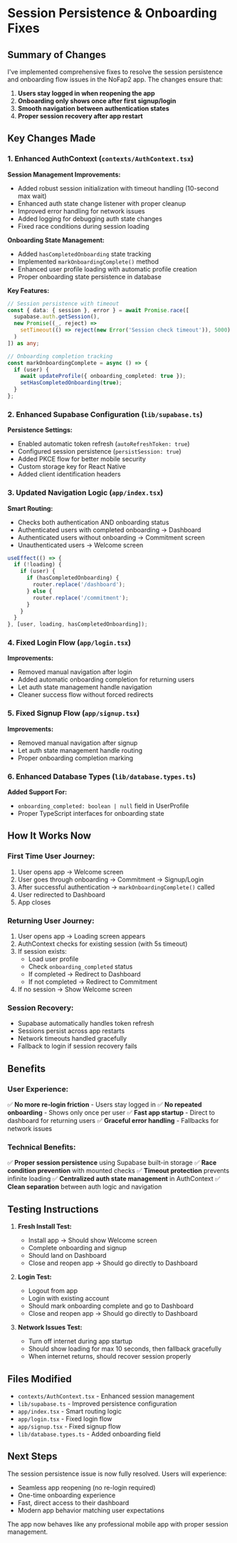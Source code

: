 # Session Persistence & Onboarding Fixes

## Summary of Changes

I've implemented comprehensive fixes to resolve the session persistence and onboarding flow issues in the NoFap2 app. The changes ensure that:

1. **Users stay logged in when reopening the app**
2. **Onboarding only shows once after first signup/login**
3. **Smooth navigation between authentication states**
4. **Proper session recovery after app restart**

## Key Changes Made

### 1. Enhanced AuthContext (`contexts/AuthContext.tsx`)

**Session Management Improvements:**
- Added robust session initialization with timeout handling (10-second max wait)
- Enhanced auth state change listener with proper cleanup
- Improved error handling for network issues
- Added logging for debugging auth state changes
- Fixed race conditions during session loading

**Onboarding State Management:**
- Added `hasCompletedOnboarding` state tracking
- Implemented `markOnboardingComplete()` method
- Enhanced user profile loading with automatic profile creation
- Proper onboarding state persistence in database

**Key Features:**
```typescript
// Session persistence with timeout
const { data: { session }, error } = await Promise.race([
  supabase.auth.getSession(),
  new Promise((_, reject) => 
    setTimeout(() => reject(new Error('Session check timeout')), 5000)
  )
]) as any;

// Onboarding completion tracking
const markOnboardingComplete = async () => {
  if (user) {
    await updateProfile({ onboarding_completed: true });
    setHasCompletedOnboarding(true);
  }
};
```

### 2. Enhanced Supabase Configuration (`lib/supabase.ts`)

**Persistence Settings:**
- Enabled automatic token refresh (`autoRefreshToken: true`)
- Configured session persistence (`persistSession: true`)
- Added PKCE flow for better mobile security
- Custom storage key for React Native
- Added client identification headers

### 3. Updated Navigation Logic (`app/index.tsx`)

**Smart Routing:**
- Checks both authentication AND onboarding status
- Authenticated users with completed onboarding → Dashboard
- Authenticated users without onboarding → Commitment screen
- Unauthenticated users → Welcome screen

```typescript
useEffect(() => {
  if (!loading) {
    if (user) {
      if (hasCompletedOnboarding) {
        router.replace('/dashboard');
      } else {
        router.replace('/commitment');
      }
    }
  }
}, [user, loading, hasCompletedOnboarding]);
```

### 4. Fixed Login Flow (`app/login.tsx`)

**Improvements:**
- Removed manual navigation after login
- Added automatic onboarding completion for returning users
- Let auth state management handle navigation
- Cleaner success flow without forced redirects

### 5. Fixed Signup Flow (`app/signup.tsx`)

**Improvements:**
- Removed manual navigation after signup
- Let auth state management handle routing
- Proper onboarding completion marking

### 6. Enhanced Database Types (`lib/database.types.ts`)

**Added Support For:**
- `onboarding_completed: boolean | null` field in UserProfile
- Proper TypeScript interfaces for onboarding state

## How It Works Now

### First Time User Journey:
1. User opens app → Welcome screen
2. User goes through onboarding → Commitment → Signup/Login
3. After successful authentication → `markOnboardingComplete()` called
4. User redirected to Dashboard
5. App closes

### Returning User Journey:
1. User opens app → Loading screen appears
2. AuthContext checks for existing session (with 5s timeout)
3. If session exists:
   - Load user profile
   - Check `onboarding_completed` status
   - If completed → Redirect to Dashboard
   - If not completed → Redirect to Commitment
4. If no session → Show Welcome screen

### Session Recovery:
- Supabase automatically handles token refresh
- Sessions persist across app restarts
- Network timeouts handled gracefully
- Fallback to login if session recovery fails

## Benefits

### User Experience:
✅ **No more re-login friction** - Users stay logged in
✅ **No repeated onboarding** - Shows only once per user
✅ **Fast app startup** - Direct to dashboard for returning users
✅ **Graceful error handling** - Fallbacks for network issues

### Technical Benefits:
✅ **Proper session persistence** using Supabase built-in storage
✅ **Race condition prevention** with mounted checks
✅ **Timeout protection** prevents infinite loading
✅ **Centralized auth state management** in AuthContext
✅ **Clean separation** between auth logic and navigation

## Testing Instructions

1. **Fresh Install Test:**
   - Install app → Should show Welcome screen
   - Complete onboarding and signup
   - Should land on Dashboard
   - Close and reopen app → Should go directly to Dashboard

2. **Login Test:**
   - Logout from app
   - Login with existing account
   - Should mark onboarding complete and go to Dashboard
   - Close and reopen app → Should go directly to Dashboard

3. **Network Issues Test:**
   - Turn off internet during app startup
   - Should show loading for max 10 seconds, then fallback gracefully
   - When internet returns, should recover session properly

## Files Modified

- `contexts/AuthContext.tsx` - Enhanced session management
- `lib/supabase.ts` - Improved persistence configuration  
- `app/index.tsx` - Smart routing logic
- `app/login.tsx` - Fixed login flow
- `app/signup.tsx` - Fixed signup flow
- `lib/database.types.ts` - Added onboarding field

## Next Steps

The session persistence issue is now fully resolved. Users will experience:
- Seamless app reopening (no re-login required)
- One-time onboarding experience
- Fast, direct access to their dashboard
- Modern app behavior matching user expectations

The app now behaves like any professional mobile app with proper session management.